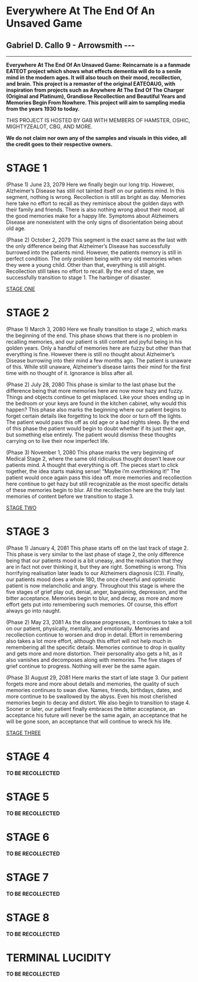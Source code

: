 # Everywhere At The End Of An Unsaved Game
## Gabriel D. Callo 9 - Arrowsmith ---
---
**Everywhere At The End Of An Unsaved Game: Reincarnate is a a fanmade EATEOT project which shows what effects dementia will do to a senile mind in the modern ages. It will also touch on their mood, recollection, and brain. This project is a remaster of the original EATEOAUG, with inspiration from projects such as Anywhere At The End Of The Charger (Original and Platinum), Grandiose Recollection and Beautiful Years and Memories Begin From Nowhere. This project will aim to sampling media from the years 1930 to today.**

THIS PROJECT IS HOSTED BY GAB WITH MEMBERS OF HAMSTER, OSHIC, MIGHTYZEALOT, CBG, AND MORE.

**We do not claim nor own any of the samples and visuals in this video, all the credit goes to their respective owners.**


# STAGE 1
(Phase 1) June 23, 2079
Here we finally begin our long trip. However, Alzheimer’s Disease has still not tainted itself on our patients mind. In this segment, nothing is wrong. Recollection is still as bright as day. Memories here take no effort to recall as they reminisce about the golden days with their family and friends. There is also nothing wrong about their mood, all the good memories make for a happy life. Symptoms about Alzheimers Disease are nonexistent with the only signs of disorientation being about old age. 

(Phase 2) October 2, 2079
This segment is the exact same as the last with the only difference being that Alzheimer’s Disease has successfully burrowed into the patients mind. However, the patients memory is still in perfect condition. The only problem being with very old memories when they were a young child. Other than that, everything is still alright. Recollection still takes no effort to recall. By the end of stage, we successfully transition to stage 1. The harbinger of disaster.

[STAGE ONE](https://www.youtube.com/watch?v=3PP9SikoH1s)

# STAGE 2
(Phase 1) March 3, 2080
Here we finally transition to stage 2, which marks the beginning of the end. This phase shows that there is no problem in recalling memories, and our patient is still content and joyful being in his golden years. Only a handful of memories here are fuzzy but other than that everything is fine. However there is still no thought about Alzheimer’s Disease burrowing into their mind a few months ago. The patient is unaware of this. While still unaware, Alzheimer’s disease taints their mind for the first time with no thought of it.
Ignorance is bliss after all.

(Phase 2) July 28, 2080 
This phase is similar to the last phase but the difference being that more memories here are now more hazy and fuzzy. Things and objects continue to get misplaced. Like your shoes ending up in the bedroom or your keys are found in the kitchen cabinet, why would this happen? This phase also marks the beginning where our patient begins to forget certain details like forgetting to lock the door or turn off the lights. The patient would pass this off as old age or a bad nights sleep. By the end of this phase the patient would begin to doubt whether if its just their age, but something else entirely. The patient would dismiss these thoughts carrying on to live their now imperfect life. 

(Phase 3) November 1, 2080
This phase marks the very beginning of Medical Stage 2, where the same old ridiculous thought dosen’t leave our patients mind. A thought that everything is off. The pieces start to click together, the idea starts making sense! “Maybe i’m overthinking it!” The patient would once again pass this idea off. more memories and recollection here continue to get hazy but still recognizable as the most specific details of these memories begin to blur. All the recollection here are the truly last memories of content before we transition to stage 3.

[STAGE TWO](https://www.youtube.com/watch?v=f2fqsuYAvs0)

# STAGE 3
(Phase 1) January 4, 2081
This phase starts off on the last track of stage 2. This phase is very similar to the last phase of stage 2, the only difference being that our patients mood is a bit uneasy, and the realisation that they are in fact not over thinking it, but they are right. Something is wrong. This horrifying realisation later leads to our Alzheimers diagnosis (C3). Finally, our patients mood does a whole 180, the once cheerful and optimistic patient is now melancholic and angry. Throughout this stage is where the five stages of grief play out, denial, anger, bargaining, depression, and the bitter acceptance. Memories begin to blur, and decay, as more and more effort gets put into remembering such memories. Of course, this effort always go into naught.

(Phase 2) May 23, 2081
As the disease progresses, it continues to take a toll on our patient, physically, mentally, and emotionally. Memories and recollection continue to worsen and drop in detail. Effort in remembering also takes a lot more effort, although this effort will not help much in remembering all the specific details. Memories continue to drop in quality and gets more and more distortion. Their personality also gets a hit, as it also vanishes and decomposes along with memories. The five stages of grief continue to progress. Nothing will ever be the same again.

(Phase 3) August 29, 2081
Here marks the start of late stage 3. Our patient forgets more and more about details and memories, the quality of such memories continues to swan dive. Names, friends, birthdays, dates, and more continue to be swallowed by the abyss. Even his most cherished memories begin to decay and distort. We also begin to transition to stage 4. Sooner or later, our patient finally embraces the bitter acceptance, an acceptance his future will never be the same again, an acceptance that he will be gone soon, an acceptance that will continue to wreck his life.

[STAGE THREE](https://www.youtube.com/watch?v=86jUD1akSI0)

# STAGE 4

**TO BE RECOLLECTED**
# STAGE 5

**TO BE RECOLLECTED**
# STAGE 6

**TO BE RECOLLECTED**
# STAGE 7

**TO BE RECOLLECTED**
# STAGE 8

**TO BE RECOLLECTED**

# TERMINAL LUCIDITY

**TO BE RECOLLECTED**
